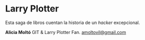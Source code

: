 # Larry Plotter

Esta saga de libros cuentan la historia de un *hacker* excepcional.

**Alicia Moltó** GIT & Larry Plotter Fan.
amoltovil@gmail.com
